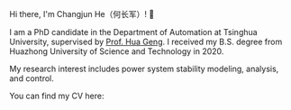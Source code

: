 

Hi there, I'm Changjun He（何长军）! 👋

I am a PhD candidate in the Department of Automation at Tsinghua University, supervised by [Prof. Hua Geng](https://www.au.tsinghua.edu.cn/info/1094/1517.htm). I received my B.S. degree from Huazhong University of Science and Technology in 2020.

My research interest includes power system stability modeling, analysis, and control.

You can find my CV here:
